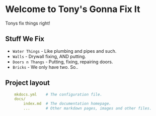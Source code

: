 # Welcome to Tony's Gonna Fix It

Tonys fix things right!

## Stuff We Fix

* `Water Things` - Like plumbing and pipes and such.
* `Walls` - Drywall fixing, AND putting.
* `Doors n Thangs` - Putting, fixing, repairing doors.
* `Bricks` - We only have two. So..

## Project layout

``` yaml
    mkdocs.yml    # The configuration file.
    docs/
        index.md  # The documentation homepage.
        ...       # Other markdown pages, images and other files.
```
